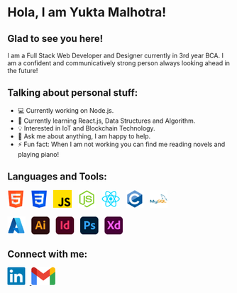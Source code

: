 <h1> Hola, I am Yukta Malhotra! </h1>

<h2> Glad to see you here! </h2>

I am a Full Stack Web Developer and Designer currently in 3rd year BCA. I am a confident and communicatively strong person always looking ahead in the future!

<h2> Talking about personal stuff: </h2>

- 💻 Currently working on Node.js.
- 📖 Currently learning React.js, Data Structures and Algorithm.
- 💡 Interested in IoT and Blockchain Technology.
- 💬 Ask me about anything, I am happy to help.
- ⚡ Fun fact: When I am not working you can find me reading novels and playing piano!

<h2> Languages and Tools: </h2>

<style>
    img {
        padding-right: 10px;
    }
</style>

<img src = "Logos/html.png" alt = "HTML" height = "40px"> <img src = "Logos/css.png" alt = "CSS" height = "40px"> <img src = "Logos/js.png" alt = "JavaScript" height = "40px"> <img src = "Logos/nodejs.png" alt = "NodeJs" height = "40px"> <img src = "Logos/reactjs.png" alt = "ReactJs" height = "40px"> <img src = "Logos/cpp.png" alt = "C++" height = "40px"> <img src = "Logos/mysql.png" alt = "MySQL" height = "40px">
<br> <br>
<img src = "Logos/azure.png" alt = "Microsoft Azure" height = "40px"> <img src = "Logos/ai.png" alt = "Adobe Illustrator" height = "40px"> <img src = "Logos/id.png" alt = "Adobe InDesign" height = "40px"> <img src = "Logos/ps.png" alt = "Adobe Photoshop" height = "40px"> <img src = "Logos/xd.png" alt = "Adobe XD" height = "40px">

<h2> Connect with me: </h2>

<a href = "https://www.linkedin.com/in/yukta-malhotra-3740ab222/" target = "_blank"> <img src = "Logos/linkedin.png" alt = "Linkedin Profile" height = "40px"> </a>
<a href = "mailto:yukta.51202.malhotra@gmail.com"> <img src = "Logos/gmail.png" alt = "Gmail" height = "40px"> </a>